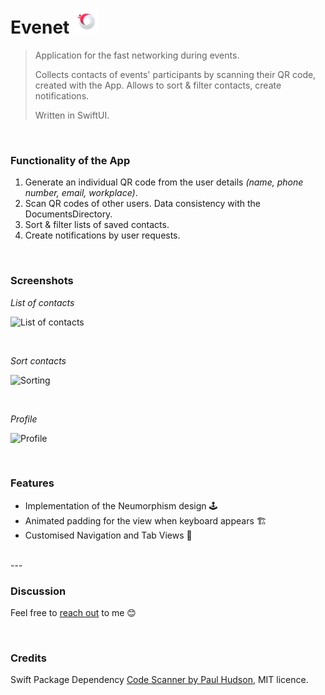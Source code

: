 # Evenet   <img src="Screenshots/appLogo.png" width="40px" />
> Application for the fast networking during events.
>
> Collects contacts of events' participants by scanning their QR code, created with the App.
> Allows to sort & filter contacts, create notifications.
>
> Written in SwiftUI.

<br/>

### Functionality of the App
1. Generate an individual QR code from the user details *(name, phone number, email, workplace)*.
2. Scan QR codes of other users. Data consistency with the DocumentsDirectory.
3. Sort & filter lists of saved contacts.
4. Create notifications by user requests.

<br/>

### Screenshots

*List of contacts*

![List of contacts](Screenshots/listChangings.gif)

<br/>

*Sort contacts*

![Sorting](Screenshots/sorting.gif)

<br/>

*Profile*

![Profile](Screenshots/editProfile.gif)

<br/>

### Features
- Implementation of the Neumorphism design 🕹
- Animated padding for the view when keyboard appears 🏗
- Customised Navigation and Tab Views 🥁

<br/>
---

### Discussion
Feel free to [reach out](mailto:Valerika.Hello@gmail.com) to me  😊

<br/>

### Credits
Swift Package Dependency [Code Scanner by Paul Hudson](https://github.com/twostraws/CodeScanner), MIT licence.
